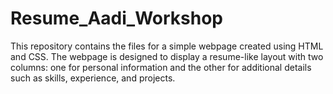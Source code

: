 # Resume_Aadi_Workshop

This repository contains the files for a simple webpage created using HTML and CSS. The webpage is designed to display a resume-like layout with two columns: one for personal information and the other for additional details such as skills, experience, and projects.


